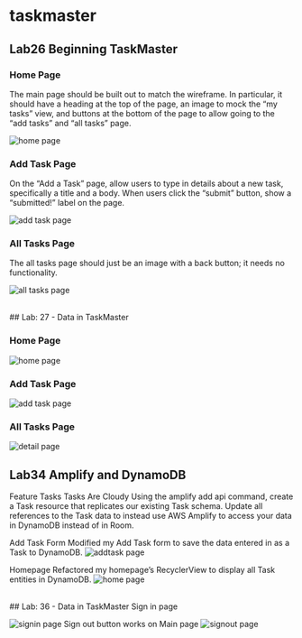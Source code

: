# taskmaster

## Lab26   Beginning TaskMaster

### Home Page

The main page should be built out to match the wireframe. In particular, it should have a heading at the top of the page, an image to mock the “my tasks” view, and buttons at the bottom of the page to allow going to the “add tasks” and “all tasks” page.

![home page](screenshots/home.png)

### Add Task Page

On the “Add a Task” page, allow users to type in details about a new task, specifically a title and a body. When users click the “submit” button, show a “submitted!” label on the page.

![add task page](screenshots/addtasks.png)

### All Tasks Page

The all tasks page should just be an image with a back button; it needs no functionality.

![all tasks page](screenshots/alltasks.png)

<br>
## Lab: 27 - Data in TaskMaster

### Home Page
![home page](screenshots/lab27home.png)

### Add Task Page
![add task page](screenshots/lab27addtask.png)

### All Tasks Page
![detail page](screenshots/lab27detail.png)

## Lab34 Amplify and DynamoDB
Feature Tasks
Tasks Are Cloudy
Using the amplify add api command, create a Task resource that replicates our existing Task schema. Update all references to the Task data to instead use AWS Amplify to access your data in DynamoDB instead of in Room.

Add Task Form
Modified my Add Task form to save the data entered in as a Task to DynamoDB.
![addtask page](screenshots/34dy.png)


Homepage
Refactored my homepage’s RecyclerView to display all Task entities in DynamoDB.
![home page](screenshots/34.png)

<br>
## Lab: 36 - Data in TaskMaster
Sign in page 

![signin page](screenshots/signin.png)
Sign out button works on Main page 
![signout page](screenshots/signout.png)
